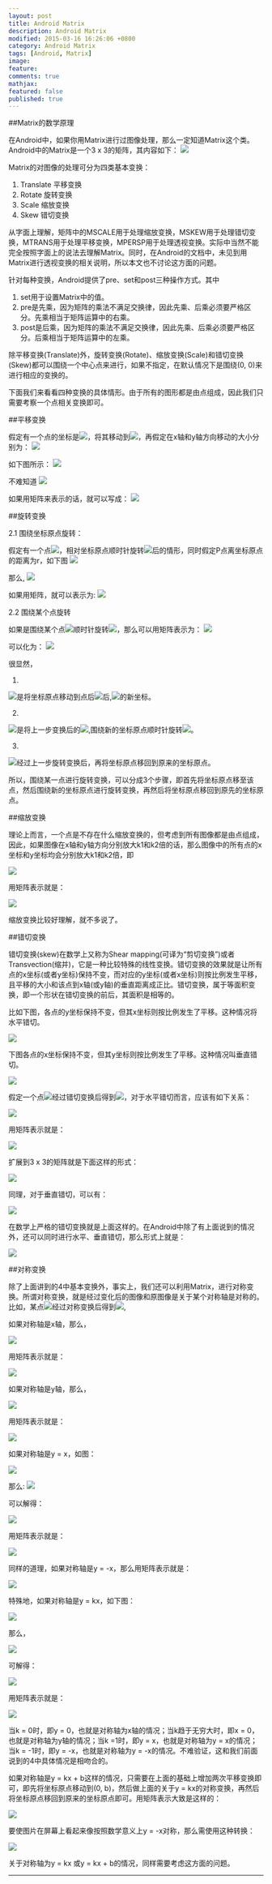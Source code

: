 ```yaml
---
layout: post
title: Android Matrix
description: Android Matrix
modified: 2015-03-16 16:26:06 +0800
category: Android Matrix
tags: [Android, Matrix]
image:
feature:
comments: true
mathjax:
featured: false
published: true
---
```


##Matrix的数学原理

在Android中，如果你用Matrix进行过图像处理，那么一定知道Matrix这个类。Android中的Matrix是一个3 x 3的矩阵，其内容如下：
![](/2015/03/images/Matrix/Matrix1.gif)

Matrix的对图像的处理可分为四类基本变换：

1. Translate           平移变换
2. Rotate              旋转变换
3. Scale               缩放变换
4. Skew                错切变换

从字面上理解，矩阵中的MSCALE用于处理缩放变换，MSKEW用于处理错切变换，MTRANS用于处理平移变换，MPERSP用于处理透视变换。实际中当然不能完全按照字面上的说法去理解Matrix。同时，在Android的文档中，未见到用Matrix进行透视变换的相关说明，所以本文也不讨论这方面的问题。

针对每种变换，Android提供了pre、set和post三种操作方式。其中

1. set用于设置Matrix中的值。
2. pre是先乘，因为矩阵的乘法不满足交换律，因此先乘、后乘必须要严格区分。先乘相当于矩阵运算中的右乘。
3. post是后乘，因为矩阵的乘法不满足交换律，因此先乘、后乘必须要严格区分。后乘相当于矩阵运算中的左乘。

除平移变换(Translate)外，旋转变换(Rotate)、缩放变换(Scale)和错切变换(Skew)都可以围绕一个中心点来进行，如果不指定，在默认情况下是围绕(0, 0)来进行相应的变换的。

下面我们来看看四种变换的具体情形。由于所有的图形都是由点组成，因此我们只需要考察一个点相关变换即可。

##平移变换

假定有一个点的坐标是![](/images/Matrix/Matrix2.gif)，将其移动到![](/images/Matrix/Matrix3.gif)，再假定在x轴和y轴方向移动的大小分别为：
![](/images/Matrix/Matrix4.gif)

如下图所示：
![](/images/Matrix/Matrix5.gif)

不难知道
![](/images/Matrix/Matrix6.gif)

如果用矩阵来表示的话，就可以写成：
![](/images/Matrix/Matrix7.gif)

##旋转变换

2.1 围绕坐标原点旋转：

假定有一个点![](/images/Matrix/Matrix2.gif)，相对坐标原点顺时针旋转![](/images/Matrix/Matrix8.gif)后的情形，同时假定P点离坐标原点的距离为r，如下图
![](/images/Matrix/Matrix9.gif)

那么,
![](/images/Matrix/Matrix10.gif)

如果用矩阵，就可以表示为:
![](/images/Matrix/Matrix11.gif)

2.2 围绕某个点旋转

如果是围绕某个点![](/images/Matrix/Matrix12.gif)顺时针旋转![](/images/Matrix/Matrix8.gif)，那么可以用矩阵表示为：
![](/images/Matrix/Matrix13.gif)

可以化为：
![](/images/Matrix/Matrix14.gif)

很显然，

1.

![](/images/Matrix/Matrix15.gif)是将坐标原点移动到点后![](/images/Matrix/Matrix12.gif)后,![](/images/Matrix/Matrix2.gif)的新坐标。

2.

![](/images/Matrix/Matrix16.gif)是将上一步变换后的![](/images/Matrix/Matrix2.gif),围绕新的坐标原点顺时针旋转![](/images/Matrix/Matrix8.gif)。

3.

![](/images/Matrix/Matrix17.gif)经过上一步旋转变换后，再将坐标原点移回到原来的坐标原点。

所以，围绕某一点进行旋转变换，可以分成3个步骤，即首先将坐标原点移至该点，然后围绕新的坐标原点进行旋转变换，再然后将坐标原点移回到原先的坐标原点。

##缩放变换

理论上而言，一个点是不存在什么缩放变换的，但考虑到所有图像都是由点组成，因此，如果图像在x轴和y轴方向分别放大k1和k2倍的话，那么图像中的所有点的x坐标和y坐标均会分别放大k1和k2倍，即

![](/images/Matrix/Matrix18.gif)

用矩阵表示就是：

![](/images/Matrix/Matrix11.gif)

缩放变换比较好理解，就不多说了。

##错切变换

错切变换(skew)在数学上又称为Shear mapping(可译为“剪切变换”)或者Transvection(缩并)，它是一种比较特殊的线性变换。错切变换的效果就是让所有点的x坐标(或者y坐标)保持不变，而对应的y坐标(或者x坐标)则按比例发生平移，且平移的大小和该点到x轴(或y轴)的垂直距离成正比。错切变换，属于等面积变换，即一个形状在错切变换的前后，其面积是相等的。

比如下图，各点的y坐标保持不变，但其x坐标则按比例发生了平移。这种情况将水平错切。

![](/images/Matrix/Matrix20.gif)

下图各点的x坐标保持不变，但其y坐标则按比例发生了平移。这种情况叫垂直错切。

![](/images/Matrix/Matrix21.gif)

假定一个点![](/images/Matrix/Matrix2.gif)经过错切变换后得到![](/images/Matrix/Matrix3.gif)，对于水平错切而言，应该有如下关系：

![](/images/Matrix/Matrix22.gif)

用矩阵表示就是：

![](/images/Matrix/Matrix23.gif)

扩展到3 x 3的矩阵就是下面这样的形式：

![](/images/Matrix/Matrix24.gif)

同理，对于垂直错切，可以有：

![](/images/Matrix/Matrix25.gif)

在数学上严格的错切变换就是上面这样的。在Android中除了有上面说到的情况外，还可以同时进行水平、垂直错切，那么形式上就是：

![](/images/Matrix/Matrix26.gif)

##对称变换

除了上面讲到的4中基本变换外，事实上，我们还可以利用Matrix，进行对称变换。所谓对称变换，就是经过变化后的图像和原图像是关于某个对称轴是对称的。比如，某点![](/images/Matrix/Matrix2.gif)经过对称变换后得到![](/images/Matrix/Matrix3.gif),

如果对称轴是x轴，那么，

![](/images/Matrix/Matrix27.gif)

用矩阵表示就是：

![](/images/Matrix/Matrix28.gif)

如果对称轴是y轴，那么，

![](/images/Matrix/Matrix29.gif)

用矩阵表示就是：

![](/images/Matrix/Matrix30.gif)

如果对称轴是y = x，如图：

![](/images/Matrix/Matrix31.gif)

那么:
![](/images/Matrix/Matrix32.gif)

可以解得：

![](/images/Matrix/Matrix34.gif)

用矩阵表示就是：

![](/images/Matrix/Matrix35.gif)

同样的道理，如果对称轴是y = -x，那么用矩阵表示就是：

![](/images/Matrix/Matrix36.gif)

特殊地，如果对称轴是y = kx，如下图：

![](/images/Matrix/Matrix37.gif)

那么，

![](/images/Matrix/Matrix38.gif)

可解得：

![](/images/Matrix/Matrix33.gif)

用矩阵表示就是：

![](/images/Matrix/Matrix39.gif)

当k = 0时，即y = 0，也就是对称轴为x轴的情况；当k趋于无穷大时，即x = 0，也就是对称轴为y轴的情况；当k =1时，即y = x，也就是对称轴为y = x的情况；当k = -1时，即y = -x，也就是对称轴为y = -x的情况。不难验证，这和我们前面说到的4中具体情况是相吻合的。

如果对称轴是y = kx + b这样的情况，只需要在上面的基础上增加两次平移变换即可，即先将坐标原点移动到(0, b)，然后做上面的关于y = kx的对称变换，再然后将坐标原点移回到原来的坐标原点即可。用矩阵表示大致是这样的：

![](/images/Matrix/Matrix40.gif)

要使图片在屏幕上看起来像按照数学意义上y = -x对称，那么需使用这种转换：

![](/images/Matrix/Matrix41.gif)

关于对称轴为y = kx 或y = kx + b的情况，同样需要考虑这方面的问题。

----

![]()
